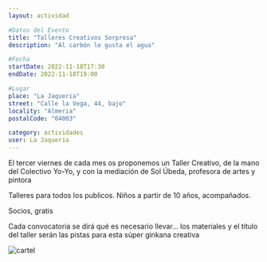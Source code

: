 ```yaml
---
layout: actividad

#Datos del Evento
title: "Talleres Creativos Sorpresa"
description: "Al carbón le gusta el agua"

#Fecha
startDate: 2022-11-18T17:30
endDate: 2022-11-18T19:00

#Lugar
place: "La Jaqueria"
street: "Calle la Vega, 44, bajo"
locality: "Almeria"
postalCode: "04003"

category: actividades
user: La Jaquería
---
```


El tercer viernes de cada mes os proponemos un Taller Creativo, de la mano del Colectivo Yo-Yo, y con la mediación de Sol Úbeda, profesora de artes y pintora

Talleres para todos los publicos. Niños a partir de 10 años, acompañados.

Socios, gratis

Cada convocatoria se dirá qué es necesario llevar... los materiales y el título del taller serán las pistas para esta súper ginkana creativa

![cartel](https://lajaqueria.org/recursos/varios/taller_creativo.jpg)

